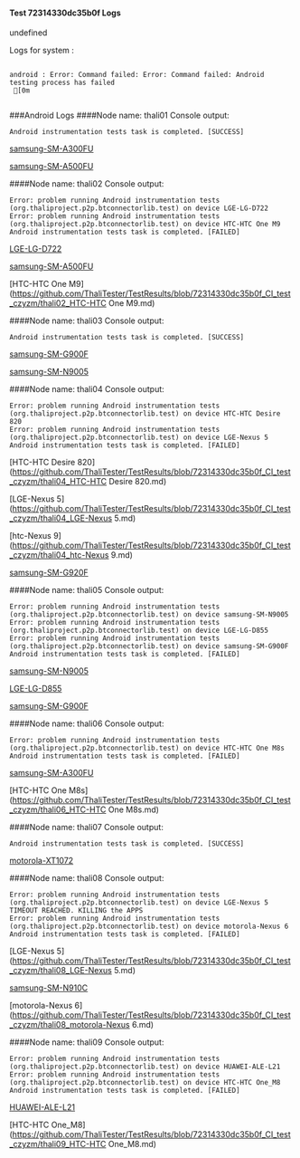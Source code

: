 #### Test 72314330dc35b0f Logs

undefined

Logs for system : 
```

android : Error: Command failed: Error: Command failed: Android testing process has failed
 [0m


```
###Android Logs
####Node name: thali01
Console output:
```
Android instrumentation tests task is completed. [SUCCESS]
```
[samsung-SM-A300FU](https://github.com/ThaliTester/TestResults/blob/72314330dc35b0f_CI_test_czyzm/thali01_samsung-SM-A300FU.md)

[samsung-SM-A500FU](https://github.com/ThaliTester/TestResults/blob/72314330dc35b0f_CI_test_czyzm/thali01_samsung-SM-A500FU.md)

####Node name: thali02
Console output:
```
Error: problem running Android instrumentation tests (org.thaliproject.p2p.btconnectorlib.test) on device LGE-LG-D722 
Error: problem running Android instrumentation tests (org.thaliproject.p2p.btconnectorlib.test) on device HTC-HTC One M9 
Android instrumentation tests task is completed. [FAILED]
```
[LGE-LG-D722](https://github.com/ThaliTester/TestResults/blob/72314330dc35b0f_CI_test_czyzm/thali02_LGE-LG-D722.md)

[samsung-SM-A500FU](https://github.com/ThaliTester/TestResults/blob/72314330dc35b0f_CI_test_czyzm/thali02_samsung-SM-A500FU.md)

[HTC-HTC One M9](https://github.com/ThaliTester/TestResults/blob/72314330dc35b0f_CI_test_czyzm/thali02_HTC-HTC One M9.md)

####Node name: thali03
Console output:
```
Android instrumentation tests task is completed. [SUCCESS]
```
[samsung-SM-G900F](https://github.com/ThaliTester/TestResults/blob/72314330dc35b0f_CI_test_czyzm/thali03_samsung-SM-G900F.md)

[samsung-SM-N9005](https://github.com/ThaliTester/TestResults/blob/72314330dc35b0f_CI_test_czyzm/thali03_samsung-SM-N9005.md)

####Node name: thali04
Console output:
```
Error: problem running Android instrumentation tests (org.thaliproject.p2p.btconnectorlib.test) on device HTC-HTC Desire 820 
Error: problem running Android instrumentation tests (org.thaliproject.p2p.btconnectorlib.test) on device LGE-Nexus 5 
Android instrumentation tests task is completed. [FAILED]
```
[HTC-HTC Desire 820](https://github.com/ThaliTester/TestResults/blob/72314330dc35b0f_CI_test_czyzm/thali04_HTC-HTC Desire 820.md)

[LGE-Nexus 5](https://github.com/ThaliTester/TestResults/blob/72314330dc35b0f_CI_test_czyzm/thali04_LGE-Nexus 5.md)

[htc-Nexus 9](https://github.com/ThaliTester/TestResults/blob/72314330dc35b0f_CI_test_czyzm/thali04_htc-Nexus 9.md)

[samsung-SM-G920F](https://github.com/ThaliTester/TestResults/blob/72314330dc35b0f_CI_test_czyzm/thali04_samsung-SM-G920F.md)

####Node name: thali05
Console output:
```
Error: problem running Android instrumentation tests (org.thaliproject.p2p.btconnectorlib.test) on device samsung-SM-N9005 
Error: problem running Android instrumentation tests (org.thaliproject.p2p.btconnectorlib.test) on device LGE-LG-D855 
Error: problem running Android instrumentation tests (org.thaliproject.p2p.btconnectorlib.test) on device samsung-SM-G900F 
Android instrumentation tests task is completed. [FAILED]
```
[samsung-SM-N9005](https://github.com/ThaliTester/TestResults/blob/72314330dc35b0f_CI_test_czyzm/thali05_samsung-SM-N9005.md)

[LGE-LG-D855](https://github.com/ThaliTester/TestResults/blob/72314330dc35b0f_CI_test_czyzm/thali05_LGE-LG-D855.md)

[samsung-SM-G900F](https://github.com/ThaliTester/TestResults/blob/72314330dc35b0f_CI_test_czyzm/thali05_samsung-SM-G900F.md)

####Node name: thali06
Console output:
```
Error: problem running Android instrumentation tests (org.thaliproject.p2p.btconnectorlib.test) on device HTC-HTC One M8s 
Android instrumentation tests task is completed. [FAILED]
```
[samsung-SM-A300FU](https://github.com/ThaliTester/TestResults/blob/72314330dc35b0f_CI_test_czyzm/thali06_samsung-SM-A300FU.md)

[HTC-HTC One M8s](https://github.com/ThaliTester/TestResults/blob/72314330dc35b0f_CI_test_czyzm/thali06_HTC-HTC One M8s.md)

####Node name: thali07
Console output:
```
Android instrumentation tests task is completed. [SUCCESS]
```
[motorola-XT1072](https://github.com/ThaliTester/TestResults/blob/72314330dc35b0f_CI_test_czyzm/thali07_motorola-XT1072.md)

####Node name: thali08
Console output:
```
Error: problem running Android instrumentation tests (org.thaliproject.p2p.btconnectorlib.test) on device LGE-Nexus 5 
TIMEOUT REACHED. KILLING the APPS
Error: problem running Android instrumentation tests (org.thaliproject.p2p.btconnectorlib.test) on device motorola-Nexus 6 
Android instrumentation tests task is completed. [FAILED]
```
[LGE-Nexus 5](https://github.com/ThaliTester/TestResults/blob/72314330dc35b0f_CI_test_czyzm/thali08_LGE-Nexus 5.md)

[samsung-SM-N910C](https://github.com/ThaliTester/TestResults/blob/72314330dc35b0f_CI_test_czyzm/thali08_samsung-SM-N910C.md)

[motorola-Nexus 6](https://github.com/ThaliTester/TestResults/blob/72314330dc35b0f_CI_test_czyzm/thali08_motorola-Nexus 6.md)

####Node name: thali09
Console output:
```
Error: problem running Android instrumentation tests (org.thaliproject.p2p.btconnectorlib.test) on device HUAWEI-ALE-L21 
Error: problem running Android instrumentation tests (org.thaliproject.p2p.btconnectorlib.test) on device HTC-HTC One_M8 
Android instrumentation tests task is completed. [FAILED]
```
[HUAWEI-ALE-L21](https://github.com/ThaliTester/TestResults/blob/72314330dc35b0f_CI_test_czyzm/thali09_HUAWEI-ALE-L21.md)

[HTC-HTC One_M8](https://github.com/ThaliTester/TestResults/blob/72314330dc35b0f_CI_test_czyzm/thali09_HTC-HTC One_M8.md)




